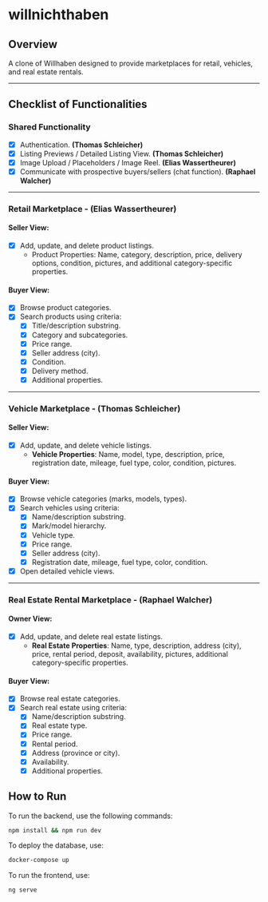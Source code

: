 # **willnichthaben**

## **Overview**
A clone of Willhaben designed to provide marketplaces for retail, vehicles, and real estate rentals.

---

## **Checklist of Functionalities**

### **Shared Functionality**
- [x] Authentication. **(Thomas Schleicher)**
- [x] Listing Previews / Detailed Listing View. **(Thomas Schleicher)**
- [x] Image Upload / Placeholders / Image Reel. **(Elias Wassertheurer)**
- [x] Communicate with prospective buyers/sellers (chat function). **(Raphael Walcher)**

---

### **Retail Marketplace** - **(Elias Wassertheurer)**

#### Seller View:
- [x] Add, update, and delete product listings.
    - Product Properties: Name, category, description, price, delivery options, condition, pictures, and additional category-specific properties.

#### Buyer View:
- [x] Browse product categories.
- [x] Search products using criteria:
    - [x] Title/description substring.
    - [x] Category and subcategories.
    - [x] Price range.
    - [x] Seller address (city).
    - [x] Condition.
    - [x] Delivery method.
    - [x] Additional properties.

---

### **Vehicle Marketplace** - **(Thomas Schleicher)**
#### Seller View:
- [x] Add, update, and delete vehicle listings.
    - **Vehicle Properties**: Name, model, type, description, price, registration date, mileage, fuel type, color, condition, pictures.

#### Buyer View:
- [x] Browse vehicle categories (marks, models, types).
- [x] Search vehicles using criteria:
    - [x] Name/description substring.
    - [x] Mark/model hierarchy.
    - [x] Vehicle type.
    - [x] Price range.
    - [x] Seller address (city).
    - [x] Registration date, mileage, fuel type, color, condition.
- [x] Open detailed vehicle views.

---

### **Real Estate Rental Marketplace** - **(Raphael Walcher)**
#### Owner View:
- [x] Add, update, and delete real estate listings.
    - **Real Estate Properties**: Name, type, description, address (city), price, rental period, deposit, availability, pictures, additional category-specific properties.

#### Buyer View:
- [x] Browse real estate categories.
- [x] Search real estate using criteria:
    - [x] Name/description substring.
    - [x] Real estate type.
    - [x] Price range.
    - [x] Rental period.
    - [x] Address (province or city).
    - [x] Availability.
    - [x] Additional properties.

## **How to Run**
To run the backend, use the following commands:
```sh
npm install && npm run dev
```
To deploy the database, use:
```sh
docker-compose up
```
To run the frontend, use:
```sh
ng serve
``` 